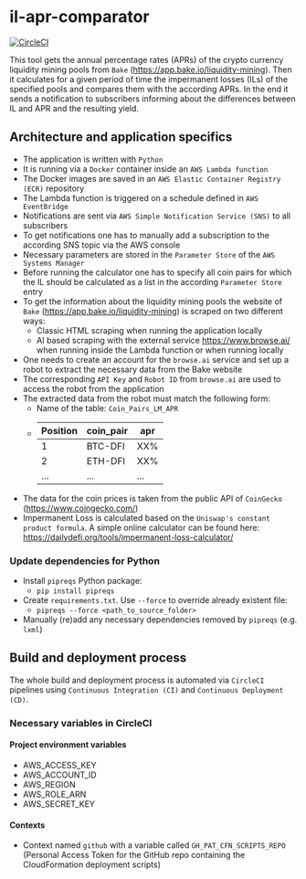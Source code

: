 # il-apr-comparator

[![CircleCI](https://circleci.com/gh/der-jd/il_apr_comparator.svg?style=shield&circle-token=8d10a608bd794e76c975b0bdedae7e1600c81cdc)](https://circleci.com/gh/der-jd/il_apr_comparator)

This tool gets the annual percentage rates (APRs) of the crypto currency liquidity mining pools from `Bake` (https://app.bake.io/liquidity-mining). Then it calculates for a given period of time the impermanent losses (ILs) of the specified pools and compares them with the according APRs. In the end it sends a notification to subscribers informing about the differences between IL and APR and the resulting yield.


## Architecture and application specifics

- The application is written with `Python`
- It is running via a `Docker` container inside an `AWS Lambda function`
- The Docker images are saved in an `AWS Elastic Container Registry (ECR)` repository
- The Lambda function is triggered on a schedule defined in `AWS EventBridge`
- Notifications are sent via `AWS Simple Notification Service (SNS)` to all subscribers
- To get notifications one has to manually add a subscription to the according SNS topic via the AWS console
- Necessary parameters are stored in the `Parameter Store` of the `AWS Systems Manager`
- Before running the calculator one has to specify all coin pairs for which the IL should be calculated as a list in the according `Parameter Store` entry
- To get the information about the liquidity mining pools the website of `Bake` (https://app.bake.io/liquidity-mining) is scraped on two different ways:
  - Classic HTML scraping when running the application locally
  - AI based scraping with the external service https://www.browse.ai/ when running inside the Lambda function or when running locally
- One needs to create an account for the `browse.ai` service and set up a robot to extract the necessary data from the Bake website
- The corresponding `API Key` and `Robot ID` from `browse.ai` are used to access the robot from the application
- The extracted data from the robot must match the following form:
  - Name of the table: `Coin_Pairs_LM_APR `
  - | Position | coin_pair | apr |
    |---|---|---|
    | 1 | BTC-DFI | XX% |
    | 2 | ETH-DFI | XX% |
    | ... | ... | ... |
- The data for the coin prices is taken from the public API of `CoinGecko` (https://www.coingecko.com/)
- Impermanent Loss is calculated based on the `Uniswap's constant product formula`. A simple online calculator can be found here: https://dailydefi.org/tools/impermanent-loss-calculator/

### Update dependencies for Python

- Install `pipreqs` Python package:
  - `pip install pipreqs`
- Create `requirements.txt`. Use `--force` to override already existent file:
  - `pipreqs --force <path_to_source_folder>`
- Manually (re)add any necessary dependencies removed by `pipreqs` (e.g. `lxml`)


## Build and deployment process

The whole build and deployment process is automated via `CircleCI` pipelines using `Continuous Integration (CI)` and `Continuous Deployment (CD)`.

### Necessary variables in CircleCI

#### Project environment variables

- AWS_ACCESS_KEY
- AWS_ACCOUNT_ID
- AWS_REGION
- AWS_ROLE_ARN
- AWS_SECRET_KEY

#### Contexts

- Context named `github` with a variable called `GH_PAT_CFN_SCRIPTS_REPO` (Personal Access Token for the GitHub repo containing the CloudFormation deployment scripts)
